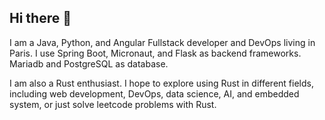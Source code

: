 ## Hi there 👋
I am a Java, Python, and Angular Fullstack developer and DevOps living in Paris. 
I use Spring Boot, Micronaut, and Flask as backend frameworks.
Mariadb and PostgreSQL as database.

I am also a Rust enthusiast. I hope to explore using Rust in different fields, including web development, DevOps, data science, AI, and embedded system, or just solve leetcode problems with Rust.
<!--
**xudongzhaodev/xudongzhaodev** is a ✨ _special_ ✨ repository because its `README.md` (this file) appears on your GitHub profile.

Here are some ideas to get you started:

- 🔭 I’m currently working on ...
- 🌱 I’m currently learning ...
- 👯 I’m looking to collaborate on ...
- 🤔 I’m looking for help with ...
- 💬 Ask me about ...
- 📫 How to reach me: ...
- 😄 Pronouns: ...
- ⚡ Fun fact: ...
-->
